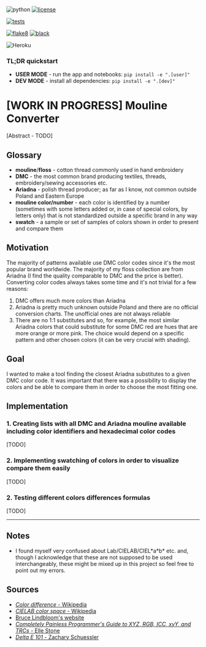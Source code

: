 ![python](https://img.shields.io/badge/python-v.3.9-blue) [![license](https://img.shields.io/github/license/juliaszulc/mouline_converter)](https://github.com/JuliaSzulc/mouline_converter/blob/main/LICENSE.md)

[![tests](https://img.shields.io/github/workflow/status/juliaszulc/mouline_converter/tests?label=tests)](https://github.com/JuliaSzulc/mouline_converter/actions/workflows/tests.yml) <!-- [START BADGES] -->
<!-- [END BADGES] -->

[![flake8](https://img.shields.io/github/workflow/status/juliaszulc/mouline_converter/flake8?label=flake8)](https://github.com/JuliaSzulc/mouline_converter/actions/workflows/flake8.yml)
[![black](https://img.shields.io/github/workflow/status/juliaszulc/mouline_converter/black?label=black)](https://github.com/JuliaSzulc/mouline_converter/actions/workflows/black.yaml)

![Heroku](https://pyheroku-badge.herokuapp.com/?app=mouline-converter&style=flat)  

### TL;DR quickstart
- **USER MODE** - run the app and notebooks:
`pip install -e ".[user]"`
- **DEV MODE** - install all dependencies:
`pip install -e ".[dev]"`

# [WORK IN PROGRESS] Mouline Converter
[Abstract - TODO]

## Glossary
* **mouline**/**floss** - cotton thread commonly used in hand embroidery
* **DMC** - the most common brand producing textiles, threads, embroidery/sewing accessories etc.
* **Ariadna** - polish thread producer; as far as I know, not common outside Poland and Eastern Europe
* **mouline color/number** - each color is identified by a number (sometimes with some letters added or, in case of special colors, by letters only) that is not standardized outside a specific brand in any way
* **swatch** - a sample or set of samples of colors shown in order to present and compare them

## Motivation
The majority of patterns available use DMC color codes since it's the most popular brand worldwide. The majority of my floss collection are from Ariadna (I find the quality comparable to DMC and the price is better). Converting color codes always takes some time and it's not trivial for a few reasons:
1. DMC offers much more colors than Ariadna
2. Ariadna is pretty much unknown outside Poland and there are no official conversion charts. The unofficial ones are not always reliable
3. There are no 1:1 substitutes and so, for example, the most similar Ariadna colors that could substitute for some DMC red are hues that are more orange or more pink. The choice would depend on a specific pattern and other chosen colors (it can be very crucial with shading).

## Goal
I wanted to make a tool finding the closest Ariadna substitutes to a given DMC color code. It was important that there was a possibility to display the colors and be able to compare them in order to choose the most fitting one.

## Implementation
### 1. Creating lists with all DMC and Ariadna mouline available including color identifiers and hexadecimal color codes
[TODO]
### 2. Implementing swatching of colors in order to visualize compare them easily
[TODO]
### 2. Testing different colors differences formulas
[TODO]

___
## Notes
* I found myself very confused about Lab/CIELAB/CIEL\*a\*b\* etc. and, though I acknowledge that these are not supposed to be used interchangeably, these might be mixed up in this project so feel free to point out my errors.
## Sources
* [*Color difference* - Wikipedia](https://en.wikipedia.org/wiki/Color_difference)
* [*CIELAB color space* - Wikipedia](https://en.wikipedia.org/wiki/CIELAB_color_space)
* [Bruce Lindbloom's website](http://www.brucelindbloom.com/)
* [*Completely Painless Programmer's Guide to XYZ, RGB, ICC, xyY, and TRCs* - Elle Stone](https://ninedegreesbelow.com/photography/xyz-rgb.html)
* [*Delta E 101* - Zachary Schuessler](https://zschuessler.github.io/DeltaE/learn/)
